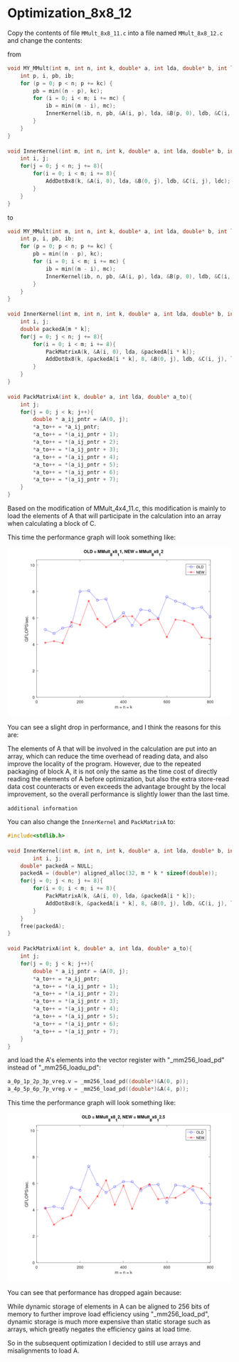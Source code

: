 # Optimization_8x8_12
Copy the contents of file `MMult_8x8_11.c` into a file named `MMult_8x8_12.c` and change the contents:

from
```C
void MY_MMult(int m, int n, int k, double* a, int lda, double* b, int ldb, double* c, int ldc) {
	int p, i, pb, ib;
	for (p = 0; p < n; p += kc) {
		pb = min((n - p), kc);
		for (i = 0; i < m; i += mc) {
			ib = min((m - i), mc);
			InnerKernel(ib, n, pb, &A(i, p), lda, &B(p, 0), ldb, &C(i, 0), ldc);
		}
	}
}

void InnerKernel(int m, int n, int k, double* a, int lda, double* b, int ldb, double* c, int ldc){
	int i, j;	
	for(j = 0; j < n; j += 8){
		for(i = 0; i < m; i += 8){
			AddDot8x8(k, &A(i, 0), lda, &B(0, j), ldb, &C(i, j), ldc);
		}
	}
}
```
to
```C
void MY_MMult(int m, int n, int k, double* a, int lda, double* b, int ldb, double* c, int ldc) {
	int p, i, pb, ib;
	for (p = 0; p < n; p += kc) {
		pb = min((n - p), kc);
		for (i = 0; i < m; i += mc) {
			ib = min((m - i), mc);
			InnerKernel(ib, n, pb, &A(i, p), lda, &B(p, 0), ldb, &C(i, 0), ldc);
		}
	}
}

void InnerKernel(int m, int n, int k, double* a, int lda, double* b, int ldb, double* c, int ldc){
	int i, j;
	double packedA[m * k];	
	for(j = 0; j < n; j += 8){
		for(i = 0; i < m; i += 8){
			PackMatrixA(k, &A(i, 0), lda, &packedA[i * k]);
			AddDot8x8(k, &packedA[i * k], 8, &B(0, j), ldb, &C(i, j), ldc);
		}
	}
}

void PackMatrixA(int k, double* a, int lda, double* a_to){
	int j;
	for(j = 0; j < k; j++){
		double * a_ij_pntr = &A(0, j);
		*a_to++ = *a_ij_pntr;
		*a_to++ = *(a_ij_pntr + 1);
		*a_to++ = *(a_ij_pntr + 2);
		*a_to++ = *(a_ij_pntr + 3);
		*a_to++ = *(a_ij_pntr + 4);
		*a_to++ = *(a_ij_pntr + 5);
		*a_to++ = *(a_ij_pntr + 6);
		*a_to++ = *(a_ij_pntr + 7);
	}
}
```
Based on the modification of MMult_4x4_11.c, this modification is mainly to load the elements of A that will participate in the calculation into an array when calculating a block of C.

This time the performance graph will look something like:

![compare MMult_8x8_11 with MMult_8x8_12](picturer/compare_MMult_8x8_11_MMult_8x8_12.png)

You can see a slight drop in performance, and I think the reasons for this are:

The elements of A that will be involved in the calculation are put into an array, which can reduce the time overhead of reading data, and also improve the locality of the program. However, due to the repeated packaging of block A, it is not only the same as the time cost of directly reading the elements of A before optimization, but also the extra store-read data cost counteracts or even exceeds the advantage brought by the local improvement, so the overall performance is slightly lower than the last time.

`additional information`

You can also change the `InnerKernel` and `PackMatrixA` to:
```C
#include<stdlib.h>

void InnerKernel(int m, int n, int k, double* a, int lda, double* b, int ldb, double* c, int ldc){
		int i, j;
	double* packedA = NULL;
	packedA = (double*) aligned_alloc(32, m * k * sizeof(double));
	for(j = 0; j < n; j += 8){
		for(i = 0; i < m; i += 8){
			PackMatrixA(k, &A(i, 0), lda, &packedA[i * k]);
			AddDot8x8(k, &packedA[i * k], 8, &B(0, j), ldb, &C(i, j), ldc);
		}
	}
	free(packedA);
}

void PackMatrixA(int k, double* a, int lda, double* a_to){
	int j;
	for(j = 0; j < k; j++){
		double * a_ij_pntr = &A(0, j);
		*a_to++ = *a_ij_pntr;
		*a_to++ = *(a_ij_pntr + 1);
		*a_to++ = *(a_ij_pntr + 2);
		*a_to++ = *(a_ij_pntr + 3);
		*a_to++ = *(a_ij_pntr + 4);
		*a_to++ = *(a_ij_pntr + 5);
		*a_to++ = *(a_ij_pntr + 6);
		*a_to++ = *(a_ij_pntr + 7);
	}
}
```
and load the A's elements into the vector register with "_mm256_load_pd" instead of "_mm256_loadu_pd":
```C
a_0p_1p_2p_3p_vreg.v = _mm256_load_pd((double*)&A(0, p));
a_4p_5p_6p_7p_vreg.v = _mm256_load_pd((double*)&A(4, p));
```

This time the performance graph will look something like:

![compare MMult_8x8_12 with MMult_8x8_12.5](picturer/compare_MMult_8x8_12_MMult_8x8_12.5.png)

You can see that performance has dropped again because:

While dynamic storage of elements in A can be aligned to 256 bits of memory to further improve load efficiency using "_mm256_load_pd", dynamic storage is much more expensive than static storage such as arrays, which greatly negates the efficiency gains at load time.

So in the subsequent optimization I decided to still use arrays and misalignments to load A.
